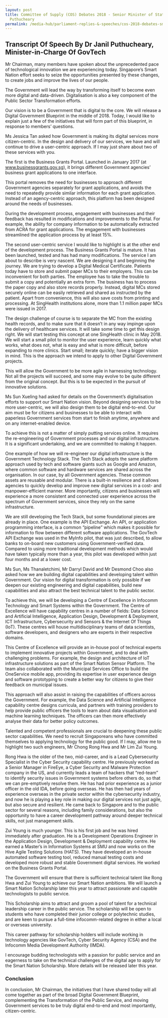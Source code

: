 ```yaml
---
layout: post
title: Committee of Supply (COS) Debates 2018 - Senior Minister of State Janil
  Puthucheary
permalink: /media-hub/parliament-replies-&-speeches/cos-2018-debates-sms-janil-puthucheary
---
```

## Transcript Of Speech By Dr Janil Puthucheary, Minister-in-Charge Of GovTech

Mr Chairman, many members have spoken about the unprecedented pace of technological innovation we are experiencing today. Singapore’s Smart Nation effort seeks to seize the opportunities presented by these changes, to create jobs and improve the lives of our people.

The Government will lead the way by transforming itself to become even more digital and data-driven. Digitalisation is also a key component of the Public Sector Transformation efforts.

Our vision is to be a Government that is digital to the core. We will release a Digital Government Blueprint in the middle of 2018. Today, I would like to explain just a few of the initiatives that will form part of this blueprint, in response to members’ questions.

Ms Jessica Tan asked how Government is making its digital services more citizen-centric. In the design and delivery of our services, we have and will continue to drive a user-centric approach. If I may just share about two of these services with you.

The first is the Business Grants Portal. Launched in January 2017 (at www.businessgrants.gov.sg), it brings different Government agencies’ business grant applications to one interface.

This portal removes the need for businesses to approach different Government agencies separately for grant applications, and avoids the need to repeatedly provide similar information for each grant application. Instead of an agency-centric approach, this platform has been designed around the needs of businesses.

During the development process, engagement with businesses and their feedback has resulted in modifications and improvements to the Portal. For example, the ability for company information to be automatically extracted from ACRA for grant applications. The engagement with businesses streamlined the application process by at least 15%.

The second user-centric service I would like to highlight is at the other end of the development process. The Business Grants Portal is mature. It has been launched, tested and has had many modifications. The service I am about to describe is very nascent. We are designing it and beginning the journey. We are trying to develop a Digital Medical Certificate. Patients today have to store and submit paper MCs to their employers. This can be inconvenient for both parties. The employee has to take the trouble to submit a copy and potentially an extra form. The business has to process the paper copy and also store records properly. Instead, digital MCs stored securely online can be easily retrieved and shared as instructed by the patient. Apart from convenience, this will also save costs from printing and processing. At SingHealth institutions alone, more than 1.1 million paper MCs were issued in 2017.

The design challenge of course is to separate the MC from the existing health records, and to make sure that it doesn’t in any way impinge upon the delivery of healthcare services. It will take some time to get this design right. We will start testing this concept at one SingHealth clinic in May 2018. We will start a small pilot to monitor the user experience, learn quickly what works, what does not, what is easy and what is more difficult, before expanding to more clinics. Start small; iterate quickly; have a bigger vision in mind. This is the approach we intend to apply to other Digital Government projects.

This will allow the Government to be more agile in harnessing technology. Not all the projects will succeed, and some may evolve to be quite different from the original concept. But this is to be expected in the pursuit of innovative solutions.

Ms Sun Xueling had asked for details on the Government’s digitalisation efforts to support our Smart Nation vision. Beyond designing services to be more user-centric, we will also design them to be digital end-to-end. Our aim must be for citizens and businesses to be able to interact with paperless Government services from start to finish anytime, anywhere and on any internet-enabled device.

To achieve this is not a matter of simply putting services online. It requires the re-engineering of Government processes and our digital infrastructure. It is a significant undertaking, and we are committed to making it happen.

One example of how we will re-engineer our digital infrastructure is the Government Technology Stack. The Tech Stack adopts the same platform approach used by tech and software giants such as Google and Amazon, where common software and hardware services are shared across the organisation. In our case, by all Government agencies. These common assets are reusable and modular. There is a built-in resilience and it allows agencies to quickly develop and improve new digital services in a cost- and manpower-efficient manner. More importantly, citizens and businesses will experience a more consistent and connected user experience across the spectrum of Government services, since they rely on the same infrastructure.

We are still developing the Tech Stack, but some foundational pieces are already in place. One example is the API Exchange. An API, or application programming interface, is a common “pipeline” which makes it possible for information to flow between different software applications. The GovTech API Exchange was used in the MyInfo pilot, that was just described, to allow banks to on-board new customers using Government-verified data. Compared to using more traditional development methods which would have taken typically more than a year, this pilot was developed within just four months and at a lower cost.

Ms Sun, Ms Thanaletchimi, Mr Darryl David and Mr Desmond Choo also asked how we are building digital capabilities and developing talent within Government. Our vision for digital transformation is only possible if we deepen our existing engineering and digital capabilities, build new capabilities and also attract the best technical talent to the public sector.

To achieve this, we will be developing a Centre of Excellence in Infocomm Technology and Smart Systems within the Government. The Centre of Excellence will have capability centres in a number of fields: Data Science and Artificial Intelligence, Application Design, Development & Deployment, ICT Infrastructure, Cybersecurity and Sensors & the Internet Of Things (IoT). These centres will house multidisciplinary teams of data scientists, software developers, and designers who are experts in their respective domains.

This Centre of Excellence will provide an in-house pool of technical experts to implement innovative projects within Government, and to deal with challenging problems. For example, the design and architecture of IoT infrastructure solutions as part of the Smart Nation Sensor Platform. The team also collaborated with the Municipal Services Office to build the OneService mobile app, providing its expertise in user experience design and software prototyping to create a better way for citizens to give their feedback on municipal issues.

This approach will also assist in raising the capabilities of officers across the Government. For example, the Data Science and Artificial Intelligence capability centre designs curricula, and partners with training providers to help provide public officers the tools to learn about data visualisation and machine learning techniques. The officers can then more effectively analyse their data for better policy outcomes.

Talented and competent professionals are crucial to deepening these public sector capabilities. We need to recruit Singaporeans who have committed themselves to applying technology for the public good. If I may, allow me to highlight two such engineers, Mr Chong Rong Hwa and Mr Lim Zui Young.

Rong Hwa is the older of the two, mid-career, and is a Lead Cybersecurity Specialist in the Cyber Security capability centre. He previously worked as a Senior Manager in FireEye, a Cyber Security and Malware Protection company in the US, and currently leads a team of hackers that “red-team” to identify security issues in Government systems before others do, so that we can pre-emptively resolve them. He has had prior experience as a junior officer in the old IDA, before going overseas. He has then had years of experience overseas in the private sector within the cybersecurity industry, and now he is playing a key role in making our digital services not just agile, but also secure and resilient. He came back to Singapore and to the public sector for several reasons, including family considerations, but also the opportunity to have a career development pathway around deeper technical skills, not just management skills.

Zui Young is much younger. This is his first job and he was hired immediately after graduation. He is a Development Operations Engineer in the Application Design, Development & Deployment capability centre. He earned a Master’s in Information Systems at SMU and now works on the Hive Agile Testing Solutions (HATS). They have developed an in-house automated software testing tool, reduced manual testing costs and developed more robust and stable Government digital services. He worked on the Business Grants Portal.

The Government will ensure that there is sufficient technical talent like Rong Hwa and Zui Young to achieve our Smart Nation ambitions. We will launch a Smart Nation Scholarship later this year to attract passionate and capable technologists to public service.

This Scholarship aims to attract and groom a pool of talent for a technical leadership career in the public service. The scholarship will be open to students who have completed their junior college or polytechnic studies, and are keen to pursue a full-time infocomm-related degree in either a local or overseas university.

This career pathway for scholarship holders will include working in technology agencies like GovTech, Cyber Security Agency (CSA) and the Infocomm Media Development Authority (IMDA).

I encourage budding technologists with a passion for public service and an eagerness to take on the technical challenges of the digital age to apply for the Smart Nation Scholarship. More details will be released later this year.

### Conclusion

In conclusion, Mr Chairman, the initiatives that I have shared today will all come together as part of the broad Digital Government Blueprint, complementing the Transformation of the Public Service, and moving Government services to be truly digital end-to-end and most importantly, citizen-centric.